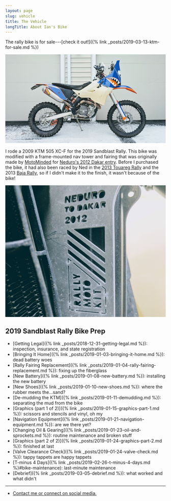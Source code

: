 ```yaml
---
layout: page
slug: vehicle
title: The Vehicle
longTitle: About Ian's Bike
---
```

<p class="lead" markdown="1">
  The rally bike is for sale---[check it out!]({% link _posts/2019-03-13-ktm-for-sale.md %})
</p>

![the bike](/assets/img/vinyldone-side.jpg "the bike")

I rode a 2009 KTM 505 XC-F for the 2019 Sandblast Rally. This bike was modified with a frame-mounted nav tower and fairing that was originally made by [MotoMinded](https://www.motominded.com/) [<i class="fab fa-instagram"></i>](https://www.instagram.com/motominded/) [<i class="fab fa-facebook"></i>](https://www.facebook.com/motominded/) for [Neduro's 2012 Dakar entry](https://advrider.com/f/threads/707131/). Before I purchased the bike, it had also been raced by Ned in the [2013 Touareg Rally](https://advrider.com/f/threads/862074/) and the 2013 [Baja Rally](https://www.bajarallymoto.com/), so if I didn't make it to the finish, it wasn't because of the bike!

![neduro to dakar 2012](/assets/img/nedurotodakar.jpg "neduro to dakar 2012")

## 2019 Sandblast Rally Bike Prep

* [Getting Legal]({% link _posts/2018-12-31-getting-legal.md %}): inspection, insurance, and state registration
* [Bringing It Home]({% link _posts/2019-01-03-bringing-it-home.md %}): dead battery woes
* [Rally Fairing Replacement]({% link _posts/2019-01-04-rally-fairing-replacement.md %}): fixing up the fiberglass
* [New Battery]({% link _posts/2019-01-08-new-battery.md %}): installing the new battery
* [New Shoes]({% link _posts/2019-01-10-new-shoes.md %}): where the rubber meets the...sand?
* [De-mudding the KTM]({% link _posts/2019-01-11-demudding.md %}): separating the mud from the bike
* [Graphics (part 1 of 2)]({% link _posts/2019-01-15-graphics-part-1.md %}): scissors and stencils and vinyl, oh my
* [Navigation Equipment]({% link _posts/2019-01-21-navigation-equipment.md %}): are we there yet?
* [Changing Oil & Gearing]({% link _posts/2019-01-23-oil-and-sprockets.md %}): routine maintenance and broken stuff
* [Graphics (part 2 of 2)]({% link _posts/2019-01-24-graphics-part-2.md %}): finished at last
* [Valve Clearance Check]({% link _posts/2019-01-24-valve-check.md %}): tappy tappets are happy tappets
* [T-minus 4 Days]({% link _posts/2019-02-26-t-minus-4-days.md %}#bike-maintenance): last-minute maintenance
* [Debrief]({% link _posts/2019-03-05-debrief.md %}): what worked and what didn't

----

* [Contact me or connect on social media.](/contact.html)